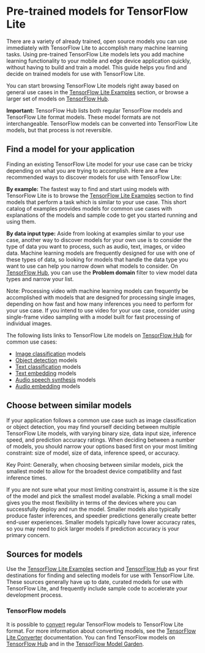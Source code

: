 # Pre-trained models for TensorFlow Lite

There are a variety of already trained, open source models you can use
immediately with TensorFlow Lite to accomplish many machine learning tasks.
Using pre-trained TensorFlow Lite models lets you add machine learning
functionality to your mobile and edge device application quickly, without having
to build and train a model. This guide helps you find and decide on trained
models for use with TensorFlow Lite.

You can start browsing TensorFlow Lite models right away based on general use
cases in the [TensorFlow Lite Examples](../../examples) section, or browse a
larger set of models on [TensorFlow 
Hub](https://tfhub.dev/s?deployment-format=lite).

**Important:** TensorFlow Hub lists both regular TensorFlow models and
TensorFlow Lite format models. These model formats are not interchangeable.
TensorFlow models can be converted into TensorFlow Lite models, but that process
is not reversible.


## Find a model for your application

Finding an existing TensorFlow Lite model for your use case can be tricky
depending on what you are trying to accomplish. Here are a few recommended ways
to discover models for use with TensorFlow Lite:

**By example:** The fastest way to find and start using models with TensorFlow
Lite is to browse the [TensorFlow Lite Examples](../../examples) section to find
models that perform a task which is similar to your use case. This short catalog
of examples provides models for common use cases with explanations of the models
and sample code to get you started running and using them.

**By data input type:** Aside from looking at examples similar to your use
case, another way to discover models for your own use is to consider the type of
data you want to process, such as audio, text, images, or video data. Machine
learning models are frequently designed for use with one of these types of data,
so looking for models that handle the data type you want to use can help you
narrow down what models to consider. On [TensorFlow
Hub](https://tfhub.dev/s?deployment-format=lite), you can use the **Problem
domain** filter to view model data types and narrow your list.

Note: Processing video with machine learning models can frequently be
accomplished with models that are designed for processing single images,
depending on how fast and how many inferences you need to perform for your use
case. If you intend to use video for your use case, consider using single-frame
video sampling with a model built for fast processing of individual images.

The following lists links to TensorFlow Lite models on [TensorFlow
Hub](https://tfhub.dev/s?deployment-format=lite) for common use cases:

-   [Image classification](https://tfhub.dev/s?deployment-format=lite&module-type=image-classification)
    models
-   [Object detection](https://tfhub.dev/s?deployment-format=lite&module-type=image-object-detection)
    models
-   [Text classification](https://tfhub.dev/s?deployment-format=lite&module-type=text-classification)
    models
-   [Text embedding](https://tfhub.dev/s?deployment-format=lite&module-type=text-embedding)
    models
-   [Audio speech synthesis](https://tfhub.dev/s?deployment-format=lite&module-type=audio-speech-synthesis)
    models
-   [Audio embedding](https://tfhub.dev/s?deployment-format=lite&module-type=audio-embedding)
    models


## Choose between similar models

If your application follows a common use case such as image classification or
object detection, you may find yourself deciding between multiple TensorFlow
Lite models, with varying binary size, data input size, inference speed, and
prediction accuracy ratings. When deciding between a number of models, you
should narrow your options based first on your most limiting constraint: size of
model, size of data, inference speed, or accuracy.

Key Point: Generally, when choosing between similar models, pick the smallest
model to allow for the broadest device compatibility and fast inference times.

If you are not sure what your most limiting constraint is, assume it is the
size of the model and pick the smallest model available. Picking a small model
gives you the most flexibility in terms of the devices where you can
successfully deploy and run the model. Smaller models also typically produce
faster inferences, and speedier predictions generally create better end-user
experiences. Smaller models typically have lower accuracy rates, so you may need
to pick larger models if prediction accuracy is your primary concern.


## Sources for models

Use the [TensorFlow Lite Examples](../../examples)
section and [TensorFlow Hub](https://tfhub.dev/s?deployment-format=lite) as your
first destinations for finding and selecting models for use with TensorFlow
Lite. These sources generally have up to date, curated models for use with
TensorFlow Lite, and frequently include sample code to accelerate your
development process.

### TensorFlow models

It is possible to [convert](https://www.tensorflow.org/lite/models/convert) regular
TensorFlow models to TensorFlow Lite format. For more information about
converting models, see the [TensorFlow Lite
Converter](https://www.tensorflow.org/lite/models/convert) documentation. You can find
TensorFlow models on [TensorFlow Hub](https://tfhub.dev/) and in the
[TensorFlow Model Garden](https://github.com/tensorflow/models).
